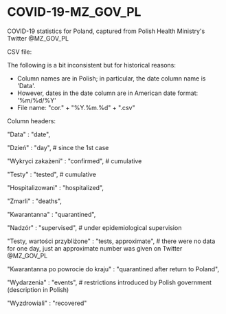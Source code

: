 # COVID-19-MZ_GOV_PL
COVID-19 statistics for Poland, captured from Polish Health Ministry's Twitter @MZ_GOV_PL

CSV file:

The following is a bit inconsistent but for historical reasons: 
* Column names are in Polish; in particular, the date column name is 'Data'. 
* However, dates in the date column are in American date format: '%m/%d/%Y'
* File name: "cor." + "%Y.%m.%d" + ".csv"

Column headers: 

  "Data" : "date", 

  "Dzień" : "day",  #  since the 1st case 

  "Wykryci zakażeni" : "confirmed",  # cumulative

  "Testy" : "tested",  # cumulative

  "Hospitalizowani" : "hospitalized", 

  "Zmarli" : "deaths", 

  "Kwarantanna" : "quarantined", 

  "Nadzór" : "supervised",  # under epidemiological supervision

  "Testy, wartości przybliżone" : "tests, approximate",  # there were no data for one day, just an approximate number was given on Twitter @MZ_GOV_PL

  "Kwarantanna po powrocie do kraju" : "quarantined after return to Poland", 

  "Wydarzenia" : "events",  # restrictions introduced by Polish government (description in Polish)

  "Wyzdrowiali" : "recovered"

